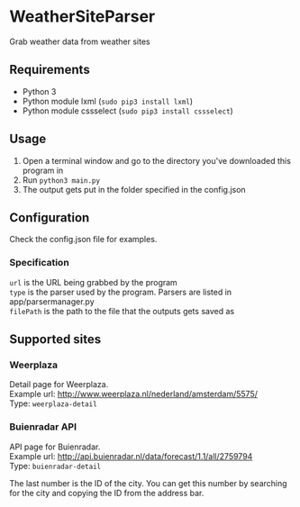 # WeatherSiteParser
Grab weather data from weather sites

## Requirements
* Python 3
* Python module lxml (`sudo pip3 install lxml`)
* Python module cssselect (`sudo pip3 install cssselect`)

## Usage
1. Open a terminal window and go to the directory you've downloaded this program in
2. Run `python3 main.py`
3. The output gets put in the folder specified in the config.json

## Configuration
Check the config.json file for examples.

### Specification
`url` is the URL being grabbed by the program  
`type` is the parser used by the program. Parsers are listed in app/parsermanager.py  
`filePath` is the path to the file that the outputs gets saved as

## Supported sites
### Weerplaza
Detail page for Weerplaza.  
Example url: http://www.weerplaza.nl/nederland/amsterdam/5575/  
Type: `weerplaza-detail`

### Buienradar API
API page for Buienradar.  
Example url: http://api.buienradar.nl/data/forecast/1.1/all/2759794  
Type: `buienradar-detail`

The last number is the ID of the city. You can get this number by searching for the city and copying the ID from the address bar.
